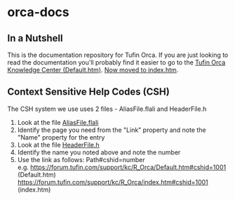 # orca-docs

## In a Nutshell 

This is the documentation repository for Tufin Orca. If you are just looking to read the documentation you'll probably find it easier to go to the  [Tufin Orca Knowledge Center (Default.htm)](https://forum.tufin.com/support/kc/R_Orca/default.htm). [Now moved to index.htm](https://forum.tufin.com/support/kc/R_Orca/index.htm).

## Context Sensitive Help Codes (CSH)
The CSH system we use uses 2 files - AliasFile.flali and HeaderFile.h
1. Look at the file [AliasFile.flali](Project/Advanced/AliasFile.flali)
2. Identify the page you need from the "Link" property and note the "Name" property for the entry
3. Look at the file [HeaderFile.h](Project/Advanced/HeaderFile.h)
4. Identify the name you noted above and note the number 
5. Use the link as follows: Path#cshid=number    
e.g. https://forum.tufin.com/support/kc/R_Orca/Default.htm#cshid=1001 (Default.htm) https://forum.tufin.com/support/kc/R_Orca/index.htm#cshid=1001 (index.htm)
